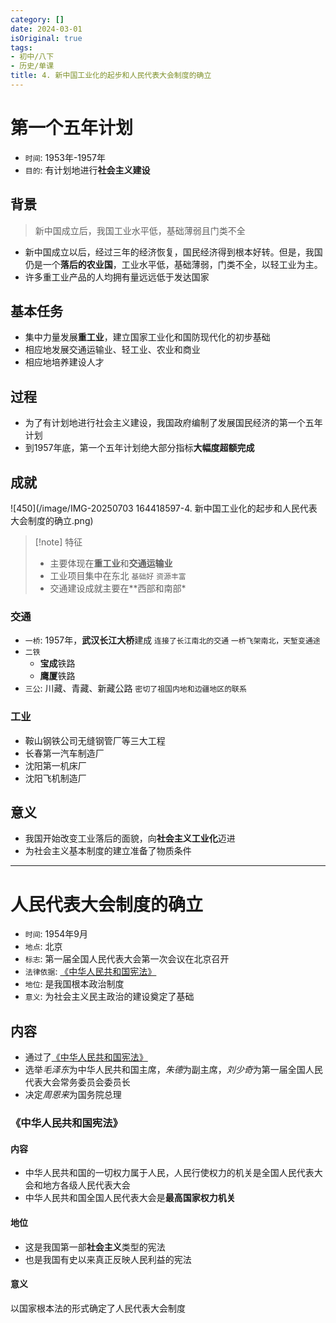 ```yaml
---
category: []
date: 2024-03-01
isOriginal: true
tags:
- 初中/八下
- 历史/单课
title: 4. 新中国工业化的起步和人民代表大会制度的确立
---
```

# 第一个五年计划
- `时间`: 1953年-1957年
- `目的`: 有计划地进行**社会主义建设**
## 背景
> 新中国成立后，我国工业水平低，基础薄弱且门类不全

- 新中国成立以后，经过三年的经济恢复，国民经济得到根本好转。但是，我国仍是一个**落后的农业国**，工业水平低，基础薄弱，门类不全，以轻工业为主。
- 许多重工业产品的人均拥有量远远低于发达国家
## 基本任务
- 集中力量发展**重工业**，建立国家工业化和国防现代化的初步基础
- 相应地发展交通运输业、轻工业、农业和商业
- 相应地培养建设人才
## 过程
- 为了有计划地进行社会主义建设，我国政府编制了发展国民经济的第一个五年计划
 - 到1957年底，第一个五年计划绝大部分指标**大幅度超额完成**
## 成就
![450](/image/IMG-20250703 164418597-4. 新中国工业化的起步和人民代表大会制度的确立.png)
> [!note] 特征
> - 主要体现在**重工业**和**交通运输业**
> - 工业项目集中在东北 `基础好` `资源丰富`
> - 交通建设成就主要在**西部和南部*


### 交通
- `一桥`: 1957年，**武汉长江大桥**建成 `连接了长江南北的交通` `一桥飞架南北，天堑变通途`
- `二铁` 
    - **宝成**铁路
    - **鹰厦**铁路
- `三公`:  川藏、青藏、新藏公路 `密切了祖国内地和边疆地区的联系`

### 工业
- 鞍山钢铁公司无缝钢管厂等三大工程
- 长春第一汽车制造厂
- 沈阳第一机床厂
- 沈阳飞机制造厂
## 意义
- 我国开始改变工业落后的面貌，向**社会主义工业化**迈进
- 为社会主义基本制度的建立准备了物质条件

---
# 人民代表大会制度的确立
- `时间`: 1954年9月
- `地点`: 北京
- `标志`: 第一届全国人民代表大会第一次会议在北京召开
- `法律依据`: [《中华人民共和国宪法》](#《中华人民共和国宪法》)
- `地位`: 是我国根本政治制度
- `意义`: 为社会主义民主政治的建设奠定了基础

## 内容
- 通过了[《中华人民共和国宪法》](#《中华人民共和国宪法》)
- 选举*毛泽东*为中华人民共和国主席，*朱德*为副主席，*刘少奇*为第一届全国人民代表大会常务委员会委员长
- 决定*周恩来*为国务院总理
### 《中华人民共和国宪法》
#### 内容
- 中华人民共和国的一切权力属于人民，人民行使权力的机关是全国人民代表大会和地方各级人民代表大会
- 中华人民共和国全国人民代表大会是**最高国家权力机关**
#### 地位
- 这是我国第一部**社会主义**类型的宪法
- 也是我国有史以来真正反映人民利益的宪法
#### 意义
以国家根本法的形式确定了人民代表大会制度
 